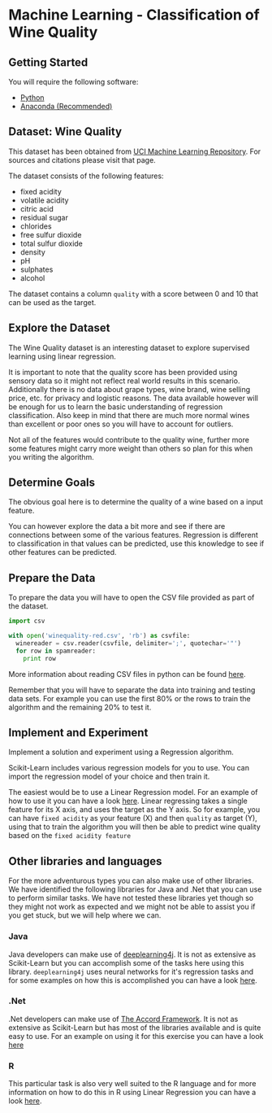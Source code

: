 # Machine Learning - Classification of Wine Quality
## Getting Started
You will require the following software:
* [Python](https://www.python.org/)
* [Anaconda (Recommended)](https://www.continuum.io/downloads)

## Dataset: Wine Quality
This dataset has been obtained from [UCI Machine Learning Repository](http://archive.ics.uci.edu/ml/datasets/Wine+Quality).
For sources and citations please visit that page.

The dataset consists of the following features:
* fixed acidity
* volatile acidity
* citric acid
* residual sugar
* chlorides
* free sulfur dioxide
* total sulfur dioxide
* density
* pH
* sulphates
* alcohol

The dataset contains a column `quality` with a score between 0 and 10 that can be used as the target.

## Explore the Dataset
The Wine Quality dataset is an interesting dataset to explore supervised learning using linear regression.

It is important to note that the quality score has been provided using sensory data so it might not reflect real world results in this scenario.  Additionally there is no data about grape types, wine brand, wine selling price, etc. for privacy and logistic reasons.  The data available however will be enough for us to learn the basic understanding of regression classification.  Also keep in mind that there are much more normal wines than excellent or poor ones so you will have to account for outliers.

Not all of the features would contribute to the quality wine, further more some features might carry more weight than others so plan for this when you writing the algorithm.

## Determine Goals

The obvious goal here is to determine the quality of a wine based on a input feature.

You can however explore the data a bit more and see if there are connections between some of the various features.  Regression is different to classification in that values can be predicted, use this knowledge to see if other features can be predicted.

## Prepare the Data
To prepare the data you will have to open the CSV file provided as part of the dataset.

```python
import csv

with open('winequality-red.csv', 'rb') as csvfile:
  winereader = csv.reader(csvfile, delimiter=';', quotechar='"')
  for row in spamreader:
    print row
```

More information about reading CSV files in python can be found [here](https://docs.python.org/2/library/csv.html).

Remember that you will have to separate the data into training and testing data sets.  For example you can use the first 80% or the rows to train the algorithm and the remaining 20% to test it.

## Implement and Experiment
Implement a solution and experiment using a Regression algorithm.

Scikit-Learn includes various regression models for you to use.  You can import the regression model of your choice and then train it.

The easiest would be to use a Linear Regression model. For an example of how to use it you can have a look [here](http://scikit-learn.org/stable/auto_examples/linear_model/plot_ols.html).
Linear regressing takes a single feature for its X axis, and uses the target as the Y axis.  So for example, you can have `fixed acidity` as your feature (X) and then `quality` as target (Y), using that to train the algorithm you will then be able to predict wine quality based on the `fixed acidity feature`

## Other libraries and languages

For the more adventurous types you can also make use of other libraries.  We have identified the following libraries for Java and .Net that you can use to perform similar tasks.  We have not tested these libraries yet though so they might not work as expected and we might not be able to assist you if you get stuck, but we will help where we can.

### Java

Java developers can make use of [deeplearning4j](http://deeplearning4j.org/).  It is not as extensive as Scikit-Learn but you can accomplish some of the tasks here using this library.  `deeplearning4j` uses neural networks for it's regression tasks and for some examples on how this is accomplished you can have a look [here](http://deeplearning4j.org/linear-regression).

### .Net

.Net developers can make use of [The Accord Framework](http://accord-framework.net/).  It is not as extensive as Scikit-Learn but has most of the libraries available and is quite easy to use.  For an example on using it for this exercise you can have a look [here](http://accord-framework.net/docs/html/T_Accord_Statistics_Models_Regression_Linear_SimpleLinearRegression.htm)

### R

This particular task is also very well suited to the R language and for more information on how to do this in R using Linear Regression you can have a look [here](http://www.r-bloggers.com/simple-linear-regression-2/).
